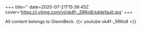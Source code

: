 +++
title=''
date=2020-07-21T15:36:45Z
cover='https://i.ytimg.com/vi/ok4f-_5RKo8/sddefault.jpg'
+++

All content belongs to GlennBeck.
{{< youtube ok4f-_5RKo8 >}}
